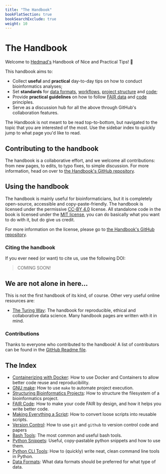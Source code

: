 ```yaml
---
title: "The Handbook"
bookFlatSection: true
bookSearchExclude: true
weight: 10
---
```


# The Handbook

Welcome to [Hedmad's](https://github.com/MrHedmad) Handbook of Nice and Practical Tips! 🎉

This handbook aims to:
- Collect **useful** and **practical** day-to-day tips on how to conduct bioinformatics analyses;
- Set **standards** for [data formats](docs/data/data_formats.md), [workflows](docsproject_structure/using_make.md), [project structure](docs/project_structure/structuring_a_project.md) and [code](docs/code/README.md);
- Provide **practical guidelines** on how to follow [FAIR data](https://www.nature.com/articles/sdata201618) and [code](https://faircode.io/) principles.
- Serve as a discussion hub for all the above through GitHub's collaboration features.

The Handbook is not meant to be read top-to-bottom, but navigated to the topic that you are interested of the most. Use the sidebar index to quickly jump to what page you'd like to read.

## Contributing to the handbook

The handbook is a collaborative effort, and we welcome all contributions: from new pages, to edits, to typo fixes, to simple discussion. For more information, head on over to [the Handbook's GitHub repository](https://github.com/MrHedmad/Handbook).

## Using the handbook
The handbook is mainly useful for bioinformaticians, but it is completely open-source, accessible and copy-paste-friendly.
The handbook is licensed under the permissive [CC-BY 4.0](https://creativecommons.org/licenses/by/4.0/) license. All standalone code in the book is licensed under the [MIT license](https://opensource.org/license/mit/), you can do basically what you want to do with it, but do give us credit.

For more information on the license, please go to [the Handbook's GitHub repository](https://github.com/MrHedmad/Handbook).

### Citing the handbook
If you ever need (or want) to cite us, use the following DOI:

> COMING SOON!

## We are not alone in here...

This is not the first handbook of its kind, of course. Other very useful online resources are:
- [The Turing Way](https://the-turing-way.netlify.app/index.html): The handbook for reproducible, ethical and collaborative data science. Many handbook pages are written with it in mind.

### Contributions

Thanks to everyone who contributed to the handbook! A list of contributors can be found in the [GitHub Readme file](https://github.com/MrHedmad/Handbook).

## The Index
- [Containerizing with Docker](/docs/miscellaneous/containerizing.md): How to use Docker and Containers to allow better code reuse and reproducibility.
- [GNU make](/docs/project_structure/using_make.md): How to use `make` to automate project execution.
- [Structuring Bioinformatics Projects](/docs/project_structure/structuring_a_project.md): How to structure the filesystem of a bioinformatics project.
- [FAIR Code](/docs/code/fair_code.md): How to make your code FAIR by design, and how it helps you write better code.
- [Making Everything a Script](/docs/code/making_everyhing_a_script.md): How to convert loose scripts into reusable scripts.
- [Version Control](/docs/code/version_control.md): How to use `git` and `github` to version control code and papers
- [Bash Tools](/docs/code/bash_tools.md): The most common and useful bash tools.
- [Python Snippets](/docs/code/python/python_snippets.md): Useful, copy-pastable python snippets and how to use them.
- [Python CLI Tools](/docs/code/python/python_tools.md): How to (quickly) write neat, clean command line tools in Python.
- [Data Formats](/docs/data/data_formats.md): What data formats should be preferred for what type of data.
